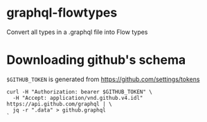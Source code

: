 # graphql-flowtypes
Convert all types in a .graphql file into Flow types


# Downloading github's schema

`$GITHUB_TOKEN` is generated from https://github.com/settings/tokens

```
curl -H "Authorization: bearer $GITHUB_TOKEN" \
  -H "Accept: application/vnd.github.v4.idl" https://api.github.com/graphql | \
  jq -r ".data" > github.graphql
`

